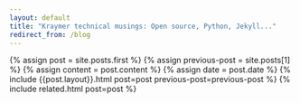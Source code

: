 ```yaml
---
layout: default
title: "Kraymer technical musings: Open source, Python, Jekyll..."
redirect_from: /blog
---
```


<div class="blog-index">
  {% assign post = site.posts.first %}
  {% assign previous-post = site.posts[1] %}
  {% assign content = post.content %}
  {% assign date = post.date %}
  {% include {{post.layout}}.html post=post previous-post=previous-post %}
  {% include related.html post=post %}
</div>
